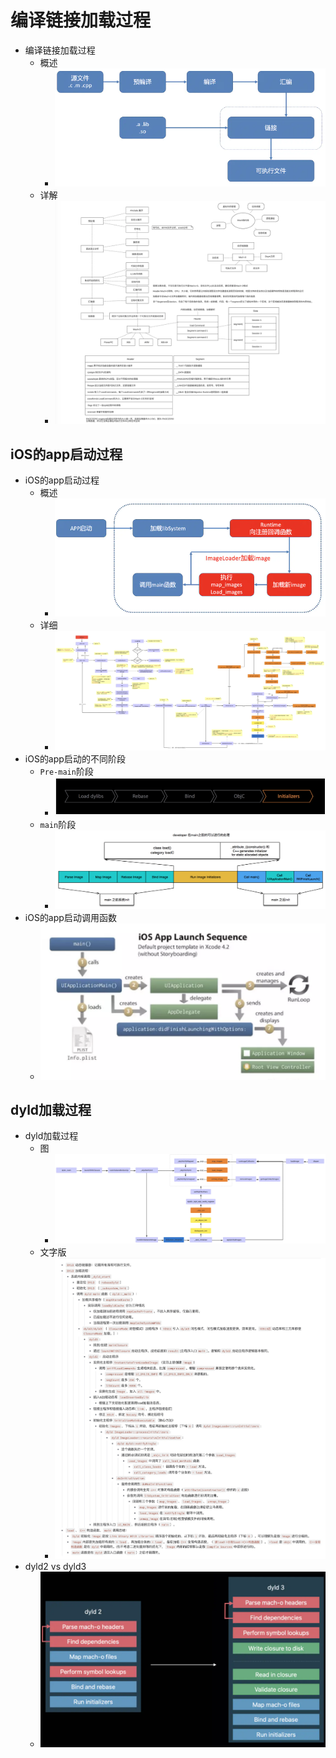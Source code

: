# 编译链接加载过程

* 编译链接加载过程
  * 概述
    * ![compile_link_load_procedure](../../assets/img/compile_link_load_procedure.png)
  * 详解
    * ![macho_load_fields_process](../../assets/img/macho_load_fields_process.png)

## iOS的app启动过程

* iOS的app启动过程
  * 概述
    * ![ios_app_load_process](../../assets/img/ios_app_load_process.png)
  * 详细
    * ![ios_app_load_process_detail](../../assets/img/ios_app_load_process_detail.jpg)
* iOS的app启动的不同阶段
  * `Pre-main`阶段
    * ![ios_app_load_pre_main](../../assets/img/ios_app_load_pre_main.png)
  * `main`阶段
    * ![ios_app_load_main](../../assets/img/ios_app_load_main.png)
* iOS的app启动调用函数
  * ![ios_app_launch_sequence](../../assets/img/ios_app_launch_sequence.png)

## dyld加载过程

* dyld加载过程
  * 图
    * ![dyld_call_process](../../assets/img/dyld_call_process.png)
  * 文字版
    * ![dyld_call_process_text](../../assets/img/dyld_call_process_text.jpg)
* dyld2 vs dyld3
  * ![dyld2_vs_dyld3](../../assets/img/dyld2_vs_dyld3.png)
